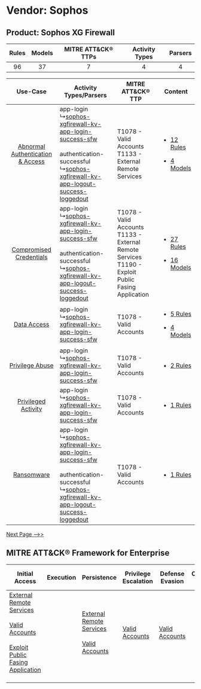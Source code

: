 Vendor: Sophos
==============
Product: Sophos XG Firewall
---------------------------
| Rules | Models | MITRE ATT&CK® TTPs | Activity Types | Parsers |
|:-----:|:------:|:------------------:|:--------------:|:-------:|
|  96   |   37   |         7          |       4        |    4    |

|    Use-Case    | Activity Types/Parsers    | MITRE ATT&CK® TTP    | Content    |
|:----:| ---- | ---- | ---- |
| [Abnormal Authentication & Access](../../../UseCases/uc_abnormal_authentication_&_access.md) |  app-login<br> ↳[sophos-xgfirewall-kv-app-login-success-sfw](Ps/pC_sophosxgfirewallkvapploginsuccesssfw.md)<br><br> authentication-successful<br> ↳[sophos-xgfirewall-kv-app-logout-success-loggedout](Ps/pC_sophosxgfirewallkvapplogoutsuccessloggedout.md)<br> | T1078 - Valid Accounts<br>T1133 - External Remote Services<br>    | [<ul><li>12 Rules</li></ul><ul><li>4 Models</li></ul>](RM/r_m_sophos_sophos_xg_firewall_Abnormal_Authentication_&_Access.md) |
|          [Compromised Credentials](../../../UseCases/uc_compromised_credentials.md)          |  app-login<br> ↳[sophos-xgfirewall-kv-app-login-success-sfw](Ps/pC_sophosxgfirewallkvapploginsuccesssfw.md)<br><br> authentication-successful<br> ↳[sophos-xgfirewall-kv-app-logout-success-loggedout](Ps/pC_sophosxgfirewallkvapplogoutsuccessloggedout.md)<br> | T1078 - Valid Accounts<br>T1133 - External Remote Services<br>T1190 - Exploit Public Fasing Application<br> | [<ul><li>27 Rules</li></ul><ul><li>16 Models</li></ul>](RM/r_m_sophos_sophos_xg_firewall_Compromised_Credentials.md)         |
|    [Data Access](../../../UseCases/uc_data_access.md)    |  app-login<br> ↳[sophos-xgfirewall-kv-app-login-success-sfw](Ps/pC_sophosxgfirewallkvapploginsuccesssfw.md)<br>    | T1078 - Valid Accounts<br>    | [<ul><li>5 Rules</li></ul><ul><li>4 Models</li></ul>](RM/r_m_sophos_sophos_xg_firewall_Data_Access.md)    |
|    [Privilege Abuse](../../../UseCases/uc_privilege_abuse.md)    |  app-login<br> ↳[sophos-xgfirewall-kv-app-login-success-sfw](Ps/pC_sophosxgfirewallkvapploginsuccesssfw.md)<br>    | T1078 - Valid Accounts<br>    | [<ul><li>2 Rules</li></ul>](RM/r_m_sophos_sophos_xg_firewall_Privilege_Abuse.md)    |
|    [Privileged Activity](../../../UseCases/uc_privileged_activity.md)    |  app-login<br> ↳[sophos-xgfirewall-kv-app-login-success-sfw](Ps/pC_sophosxgfirewallkvapploginsuccesssfw.md)<br>    | T1078 - Valid Accounts<br>    | [<ul><li>1 Rules</li></ul>](RM/r_m_sophos_sophos_xg_firewall_Privileged_Activity.md)    |
|    [Ransomware](../../../UseCases/uc_ransomware.md)    |  app-login<br> ↳[sophos-xgfirewall-kv-app-login-success-sfw](Ps/pC_sophosxgfirewallkvapploginsuccesssfw.md)<br><br> authentication-successful<br> ↳[sophos-xgfirewall-kv-app-logout-success-loggedout](Ps/pC_sophosxgfirewallkvapplogoutsuccessloggedout.md)<br> | T1078 - Valid Accounts<br>    | [<ul><li>1 Rules</li></ul>](RM/r_m_sophos_sophos_xg_firewall_Ransomware.md)    |
[Next Page -->>](2_ds_sophos_sophos_xg_firewall.md)

MITRE ATT&CK® Framework for Enterprise
--------------------------------------
| Initial Access                                                                                                                                                                                                                         | Execution | Persistence                                                                                                                                      | Privilege Escalation                                                | Defense Evasion                                                     | Credential Access | Discovery | Lateral Movement | Collection | Command and Control                                                                                                                                                                                                      | Exfiltration | Impact |
| -------------------------------------------------------------------------------------------------------------------------------------------------------------------------------------------------------------------------------------- | --------- | ------------------------------------------------------------------------------------------------------------------------------------------------ | ------------------------------------------------------------------- | ------------------------------------------------------------------- | ----------------- | --------- | ---------------- | ---------- | ------------------------------------------------------------------------------------------------------------------------------------------------------------------------------------------------------------------------ | ------------ | ------ |
| [External Remote Services](https://attack.mitre.org/techniques/T1133)<br><br>[Valid Accounts](https://attack.mitre.org/techniques/T1078)<br><br>[Exploit Public Fasing Application](https://attack.mitre.org/techniques/T1190)<br><br> |           | [External Remote Services](https://attack.mitre.org/techniques/T1133)<br><br>[Valid Accounts](https://attack.mitre.org/techniques/T1078)<br><br> | [Valid Accounts](https://attack.mitre.org/techniques/T1078)<br><br> | [Valid Accounts](https://attack.mitre.org/techniques/T1078)<br><br> |                   |           |                  |            | [Proxy: Multi-hop Proxy](https://attack.mitre.org/techniques/T1090/003)<br><br>[Application Layer Protocol](https://attack.mitre.org/techniques/T1071)<br><br>[Proxy](https://attack.mitre.org/techniques/T1090)<br><br> |              |        |